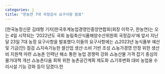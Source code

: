 ```yaml
---
categories: j
title: "한농연 7대 국정감사 요구사항 발표"
---
```

[한국농정신문 김태형 기자]한국후계농업경영인중앙연합회(회장 이학구, 한농연)는 오는 4일 시작되는 ‘2022년도 국회 농림축산식품해양수산위원회 국정감사’에 앞서 지난달 23일 7대 농정 요구사항을 발표했다.이들의 요구사항에는 △2023년 농식품부 예산 및 기금(안) 점검 △지속가능한 쌀산업 생산‧소비 기반 조성 △농가경영 안정 위한 생산비 지원책 마련 △농촌 인력난 해소 통한 농업 경쟁력 강화 △농산물 가격 잡기 중심의 물가대책 개선 △농촌다움 회복 위한 농촌공간계획 제도화 △기후변화 대비 농업용 수리시설 기능 강화 등이 담겼다.한